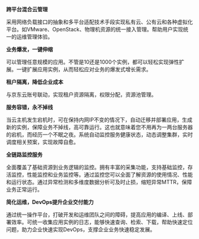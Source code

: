 **跨平台混合云管理**

采用网络负载接口的抽象和多平台适配技术手段实现私有云、公有云和各种虚拟化平台。如VMware、OpenStack、物理机资源的统一接入管理。帮助用户实现统一的运维管理体验。

**业务爆发，一键伸缩**

可以管理任意规模的应用。不管是10还是1000个实例，都可以轻松实现弹性扩展。一键扩展应用实例，从而轻松应对业务的爆发式增长需求。

**租户隔离，降低企业成本**

与京东云账号联动，实现租户资源隔离，权限分配，资源池管理。

**服务容错，永不掉线**

当云主机发生宕机时，可在保持内网IP不变的情况下，自动迁移并部署应用，生成新的实例，保障业务不掉线，高可靠运行。这也就意味着您不用再为一两台服务器的宕机，而经历一个不眠之夜。系统自动监控服务健康状态，动态调整集群，实时调度相关预案，实现故障自愈。

**全链路监控服务**

全面覆盖了基础资源到业务逻辑的监控。拥有丰富的采集功能，支持基础监控，存活监控，性能监控和业务监控等。通过监控您可以全面了解资源的使用情况、性能和运行状态。通过异常检测和多维度数据分析可及时止损，缩短异常MTTR，保障业务正常运行。

**简化运维，DevOps提升企业交付能力**

通过统一操作平台，打破开发和运维团队之间的障碍，提高应用的编译、上线、部署效率。可统一收集应用实例的日志，能够快速查询、检索、下载，帮助快速定位问题，助力企业快速实现DevOps，支撑企业业务快速稳定发展。
